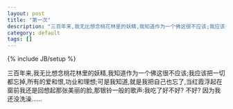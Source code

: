 ```yaml
---
layout: post
title: "第一次"
description: "三百年来,我无比想念桃花林里的妖精,我知道作为一个佛这很不应该;我应该把一切都忘掉,所有的爱和恨,功业和理想;可是我知道,就是我把自己也忘了,当红霞浮起在窗前我还是回想起那张美丽的脸,那银铃一般的歌声:我吃了好不好? 不好? 因为我还没洗澡......"
category: default
tags: []
---
```

{% include JB/setup %}

三百年来,我无比想念桃花林里的妖精,我知道作为一个佛这很不应该;我应该把一切都忘掉,所有的爱和恨,功业和理想;可是我知道,就是我把自己也忘了,当红霞浮起在窗前我还是回想起那张美丽的脸,那银铃一般的歌声:我吃了好不好? 不好? 因为我还没洗澡......